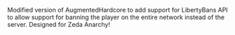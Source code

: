 Modified version of AugmentedHardcore to add support for LibertyBans API to allow support for banning the player on the entire network instead of the server. Designed for Zeda Anarchy!
